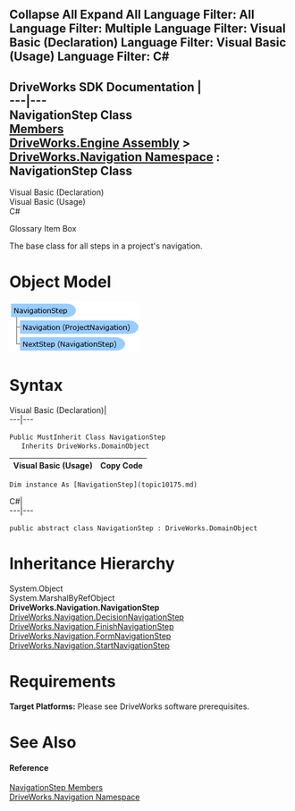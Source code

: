 Collapse All Expand All Language Filter: All  Language Filter: Multiple  Language Filter: Visual Basic (Declaration) Language Filter: Visual Basic (Usage) Language Filter: C#  
---  
DriveWorks SDK Documentation  |   
---|---  
NavigationStep Class   
[Members](topic10176.md)   
[DriveWorks.Engine Assembly](topic2156.md) > [DriveWorks.Navigation Namespace](topic10114.md) : NavigationStep Class  
---  
  
Visual Basic (Declaration)    
Visual Basic (Usage)    
C# 

Glossary Item Box

The base class for all steps in a project's navigation. 

# Object Model

![](dotnetdiagramimages/image509.png)

# Syntax

Visual Basic (Declaration)|   
---|---  
      
    
    Public MustInherit Class NavigationStep 
       Inherits DriveWorks.DomainObject  
  
Visual Basic (Usage)| Copy Code  
---|---  
      
    
    Dim instance As [NavigationStep](topic10175.md)  
  
C#|   
---|---  
      
    
    public abstract class NavigationStep : DriveWorks.DomainObject   
  
# Inheritance Hierarchy

System.Object  
System.MarshalByRefObject  
**DriveWorks.Navigation.NavigationStep**  
[DriveWorks.Navigation.DecisionNavigationStep](topic10125.md)  
[DriveWorks.Navigation.FinishNavigationStep](topic10145.md)  
[DriveWorks.Navigation.FormNavigationStep](topic10153.md)  
[DriveWorks.Navigation.StartNavigationStep](topic10257.md)  


# Requirements

**Target Platforms:** Please see DriveWorks software prerequisites.

# See Also

#### Reference

[NavigationStep Members](topic10176.md)   
[DriveWorks.Navigation Namespace](topic10114.md)


